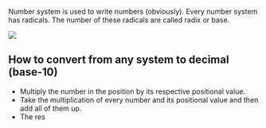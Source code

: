 Number system is used to write numbers (obviously).
Every number system has radicals. The number of these radicals are called radix or base.

![](https://i.imgur.com/ryNWApx.png)


## How to convert from any system to decimal (base-10)
- Multiply the number in the position by its respective positional value.
- Take the multiplication of every number and its positional value and then add all of them up.
- The res